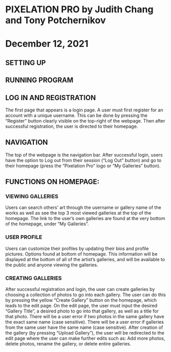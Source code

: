 # PIXELATION PRO by Judith Chang and Tony Potchernikov
# December 12, 2021

## SETTING UP


## RUNNING PROGRAM


## LOG IN AND REGISTRATION
The first page that appears is a login page. A user must first register for an account with a unique username. This can be done by pressing the “Register” button clearly visible on the top-right of the webpage. Then after successful registration, the user is directed to their homepage.

## NAVIGATION
The top of the webpage is the navigation bar. After successful login, users have the option to Log out from their session (“Log Out” button) and go to their homepage (press the “Pixelation Pro” logo or “My Galleries” button).


## FUNCTIONS ON HOMEPAGE:
### VIEWING GALLERIES
Users can search others’ art through the username or gallery name of the works as well as see the top 3 most viewed galleries at the top of the homepage. The link to the user’s own galleries are found at the very bottom of the homepage, under “My Galleries”.

### USER PROFILE
Users can customize their profiles by updating their bios and profile pictures. Options found at bottom of homepage. This information will be displayed at the bottom of all of the artist’s galleries, and will be available to the public and anyone viewing the galleries.

### CREATING GALLERIES
After successful registration and login, the user can create galleries by choosing a collection of photos to go into each gallery. The user can do this by pressing the yellow “Create Gallery” button on the homepage, which leads to the edit page. On the edit page, the user must input the desired “Gallery Title”,  a desired photo to go into that gallery, as well as a title for that photo. There will be a user error if two photos in the same gallery have the exact same name (case sensitive). There will be a user error if galleries from the same user have the same name (case sensitive). After creation of the gallery (by pressing “Upload Gallery”), the user will be redirected to the edit page where the user can make further edits such as: Add more photos, delete photos, rename the gallery, or delete entire galleries.